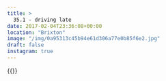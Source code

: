 ```yaml
---
title: >
  35.1 - driving late
date: 2017-02-04T23:36:08+00:00
location: "Brixton"
image: "/img/0a95313c45b94e61d306a77e0b85f6e2.jpg"
draft: false
instagram: true
---
```


{{<photo src="/img/0a95313c45b94e61d306a77e0b85f6e2.jpg">}}
